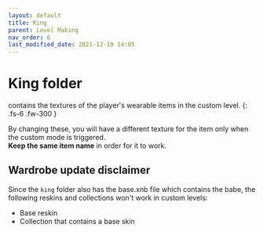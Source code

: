 ```yaml
---
layout: default
title: King
parent: Level Making
nav_order: 6
last_modified_date: 2021-12-19 14:05
---
```


# King folder

contains the textures of the player's wearable items in the custom level.<!-- more -->
{: .fs-6 .fw-300 }

By changing these, you will have a different texture for the item only when the custom mode is triggered.<br>
**Keep the same item name** in order for it to work.

## Wardrobe update disclaimer
Since the `king` folder also has the base.xnb file which contains the babe, the following reskins and collections won't work in custom levels:
- Base reskin
- Collection that contains a base skin